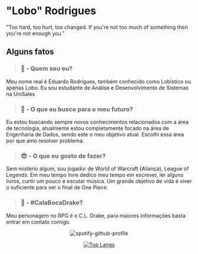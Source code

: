 # "Lobo" Rodrigues

"Too hard, too hurt, too changed. If you're not too much of something then you're not enough you."

## Alguns fatos

> ### 🐺 - Quem sou eu?

Meu nome real é Eduardo Rodrigues, também conhecido como Lobístico ou apenas Lobo. Eu sou estudante de Análise e Desenvolvimento de Sistemas na UniSales

> ### 🔭 - O que eu busco para o meu futuro?

Eu estou buscando sempre novos conhecimentos relacionados com a área de tecnologia, atualmente estou completamente focado na área de Engenharia de Dados, sendo este o meu objetivo atual. Escolhi essa área por que amo resolver problema.

> ### 😎 - O que eu gosto de fazer?

Sem mistério algum, sou jogador de World of Warcraft (Aliança), League of Legends. Em meu tempo livre dedico meu tempo em escrever, ler alguns livros, curtir um pouco e escutar música. Um grande objetivo de vida é viver o suficiente para ver o final de One Piece.

> ### 🐅 - #CalaBocaDrake?

Meu personagem no RPG é o C.L. Drake, para maiores informações basta entrar em contato comigo.

<div widht=20% align="center" style="float">

![spotify-github-profile](https://spotify-github-profile.vercel.app/api/view?uid=31pv2qtto2td2ir7saqdbqgqcply&cover_image=false&theme=default&bar_color=cc0000&bar_color_cover=false)

[![Top Langs](https://github-readme-stats.vercel.app/api/top-langs/?username=lobistico&layout=compact)](https://www.linkedin.com/in/eduardolrodrigues/)
</div>
